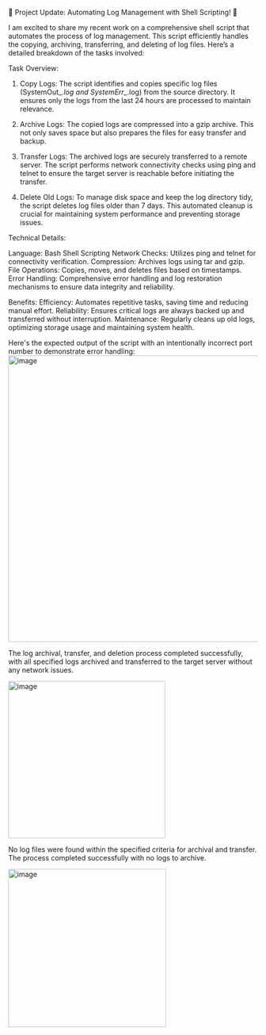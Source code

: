 🚀 Project Update: Automating Log Management with Shell Scripting! 🚀

I am excited to share my recent work on a comprehensive shell script that automates the process of log management. This script efficiently handles the copying, archiving, transferring, and deleting of log files. Here’s a detailed breakdown of the tasks involved:

Task Overview:

1. Copy Logs:
The script identifies and copies specific log files (SystemOut_*.log and SystemErr_*.log) from the source directory. It ensures only the logs from the last 24 hours are processed to maintain relevance.

2. Archive Logs:
The copied logs are compressed into a gzip archive. This not only saves space but also prepares the files for easy transfer and backup.

3. Transfer Logs:
The archived logs are securely transferred to a remote server. The script performs network connectivity checks using ping and telnet to ensure the target server is reachable before initiating the transfer.

4. Delete Old Logs:
To manage disk space and keep the log directory tidy, the script deletes log files older than 7 days. This automated cleanup is crucial for maintaining system performance and preventing storage issues.

Technical Details:

Language: Bash Shell Scripting
Network Checks: Utilizes ping and telnet for connectivity verification.
Compression: Archives logs using tar and gzip.
File Operations: Copies, moves, and deletes files based on timestamps.
Error Handling: Comprehensive error handling and log restoration mechanisms to ensure data integrity and reliability.

Benefits:
Efficiency: Automates repetitive tasks, saving time and reducing manual effort.
Reliability: Ensures critical logs are always backed up and transferred without interruption.
Maintenance: Regularly cleans up old logs, optimizing storage usage and maintaining system health.


Here's the expected output of the script with an intentionally incorrect port number to demonstrate error handling:
<img width="578" alt="image" src="https://github.com/thrinathadevops/devops/assets/167942687/b61bee01-fc89-4357-b6c9-d2f085a89534">

The log archival, transfer, and deletion process completed successfully, with all specified logs archived and transferred to the target server without any network issues.


<img width="317" alt="image" src="https://github.com/thrinathadevops/devops/assets/167942687/610da92c-1cf2-41ee-951b-4aae86faa10e">

No log files were found within the specified criteria for archival and transfer. The process completed successfully with no logs to archive.


<img width="319" alt="image" src="https://github.com/thrinathadevops/devops/assets/167942687/ddc9f55d-767d-476d-8070-3a56a7de6911">
